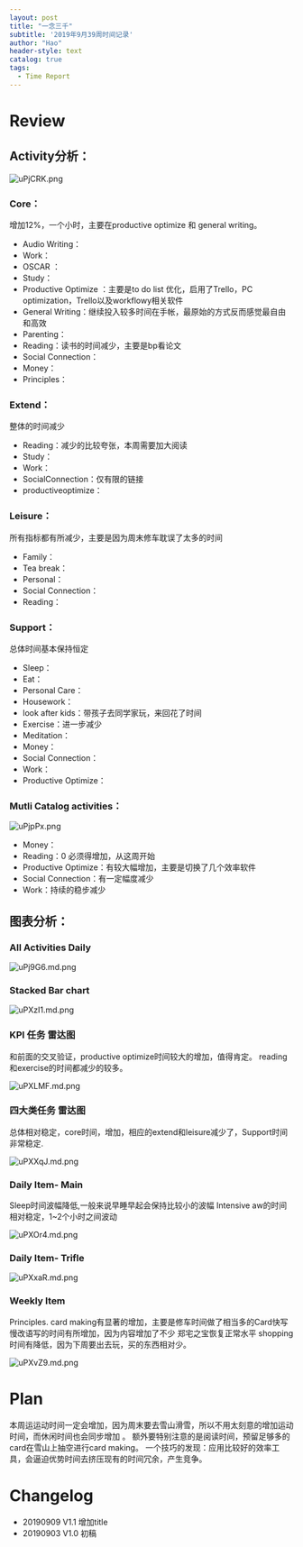 ```yaml
---
layout: post
title: "一念三千"
subtitle: '2019年9月39周时间记录'
author: "Hao"
header-style: text
catalog: true
tags:
  - Time Report
---
```




# Review 

## Activity分析：



![uPjCRK.png](https://s2.ax1x.com/2019/09/23/uPjCRK.png)



### Core：

增加12%，一个小时，主要在productive optimize 和 general writing。

- Audio Writing：
- Work：
- OSCAR ：
- Study：
- Productive Optimize ：主要是to do list 优化，启用了Trello，PC optimization，Trello以及workflowy相关软件
- General Writing：继续投入较多时间在手帐，最原始的方式反而感觉最自由和高效
- Parenting：
- Reading：读书的时间减少，主要是bp看论文
- Social Connection：
- Money：
- Principles：

### Extend：

整体的时间减少

- Reading：减少的比较夸张，本周需要加大阅读
- Study：
- Work：
- SocialConnection：仅有限的链接
- productiveoptimize：

### Leisure：

所有指标都有所减少，主要是因为周末修车耽误了太多的时间

- Family：
- Tea break：
- Personal：
- Social Connection：
- Reading：

### Support：

总体时间基本保持恒定

- Sleep：
- Eat：
- Personal Care：
- Housework：
- look after kids：带孩子去同学家玩，来回花了时间
- Exercise：进一步减少
- Meditation：
- Money：
- Social Connection：
- Work：
- Productive Optimize：

### Mutli Catalog activities：

![uPjpPx.png](https://s2.ax1x.com/2019/09/23/uPjpPx.png)



- Money：
- Reading：0 必须得增加，从这周开始
- Productive Optimize：有较大幅增加，主要是切换了几个效率软件
- Social Connection：有一定幅度减少
- Work：持续的稳步减少

## 图表分析：

### All Activities Daily

![uPj9G6.md.png](https://s2.ax1x.com/2019/09/23/uPj9G6.md.png)

### Stacked Bar chart

![uPXzI1.md.png](https://s2.ax1x.com/2019/09/23/uPXzI1.md.png)

### KPI 任务 雷达图

和前面的交叉验证，productive optimize时间较大的增加，值得肯定。
reading 和exercise的时间都减少的较多。

![uPXLMF.md.png](https://s2.ax1x.com/2019/09/23/uPXLMF.md.png)



### 四大类任务 雷达图

总体相对稳定，core时间，增加，相应的extend和leisure减少了，Support时间非常稳定.

![uPXXqJ.md.png](https://s2.ax1x.com/2019/09/23/uPXXqJ.md.png)



### Daily Item- Main

Sleep时间波幅降低,一般来说早睡早起会保持比较小的波幅
Intensive aw的时间相对稳定，1~2个小时之间波动

![uPXOr4.md.png](https://s2.ax1x.com/2019/09/23/uPXOr4.md.png)



### Daily Item- Trifle

![uPXxaR.md.png](https://s2.ax1x.com/2019/09/23/uPXxaR.md.png)



### Weekly Item

Principles. card making有显著的增加，主要是修车时间做了相当多的Card快写
慢改语写的时间有所增加，因为内容增加了不少
郑宅之宝恢复正常水平
shopping时间有降低，因为下周要出去玩，买的东西相对少。

![uPXvZ9.md.png](https://s2.ax1x.com/2019/09/23/uPXvZ9.md.png)





# Plan

本周运运动时间一定会增加，因为周末要去雪山滑雪，所以不用太刻意的增加运动时间，而休闲时间也会同步增加 。
额外要特别注意的是阅读时间，预留足够多的card在雪山上抽空进行card making。
一个技巧的发现：应用比较好的效率工具，会逼迫优势时间去挤压现有的时间冗余，产生竞争。

# Changelog

- 20190909 V1.1 增加title
- 20190903 V1.0 初稿

